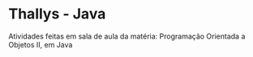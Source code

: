 # Thallys - Java
Atividades feitas em sala de aula da matéria: Programação Orientada a Objetos II, em Java
